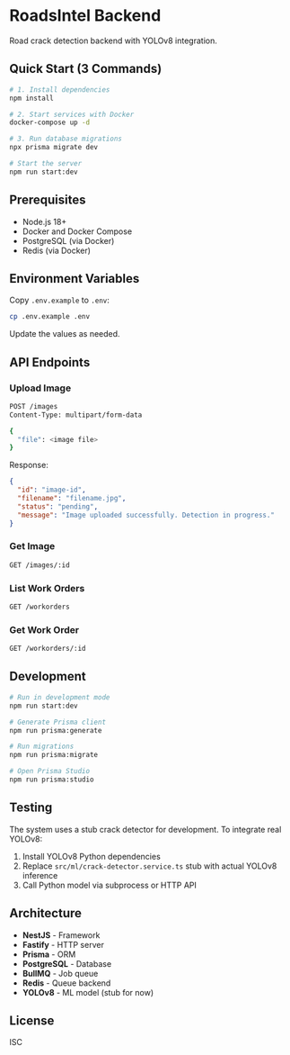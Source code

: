 # RoadsIntel Backend

Road crack detection backend with YOLOv8 integration.

## Quick Start (3 Commands)

```bash
# 1. Install dependencies
npm install

# 2. Start services with Docker
docker-compose up -d

# 3. Run database migrations
npx prisma migrate dev

# Start the server
npm run start:dev
```

## Prerequisites

- Node.js 18+
- Docker and Docker Compose
- PostgreSQL (via Docker)
- Redis (via Docker)

## Environment Variables

Copy `.env.example` to `.env`:

```bash
cp .env.example .env
```

Update the values as needed.

## API Endpoints

### Upload Image
```bash
POST /images
Content-Type: multipart/form-data

{
  "file": <image file>
}
```

Response:
```json
{
  "id": "image-id",
  "filename": "filename.jpg",
  "status": "pending",
  "message": "Image uploaded successfully. Detection in progress."
}
```

### Get Image
```bash
GET /images/:id
```

### List Work Orders
```bash
GET /workorders
```

### Get Work Order
```bash
GET /workorders/:id
```

## Development

```bash
# Run in development mode
npm run start:dev

# Generate Prisma client
npm run prisma:generate

# Run migrations
npm run prisma:migrate

# Open Prisma Studio
npm run prisma:studio
```

## Testing

The system uses a stub crack detector for development. To integrate real YOLOv8:

1. Install YOLOv8 Python dependencies
2. Replace `src/ml/crack-detector.service.ts` stub with actual YOLOv8 inference
3. Call Python model via subprocess or HTTP API

## Architecture

- **NestJS** - Framework
- **Fastify** - HTTP server
- **Prisma** - ORM
- **PostgreSQL** - Database
- **BullMQ** - Job queue
- **Redis** - Queue backend
- **YOLOv8** - ML model (stub for now)

## License

ISC
